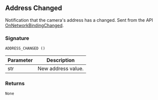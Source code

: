 ## Address Changed

Notification that the camera's address has a changed. Sent from the API [OnNetworkBindingChanged][1].


### Signature

`ADDRESS_CHANGED ()`


| Parameter | Description |
| --- | --- |
| str | New address value. |


### Returns

`None`

[1]:	https://control4.github.io/docs-driverworks-api/#onnetworkbindingchanged